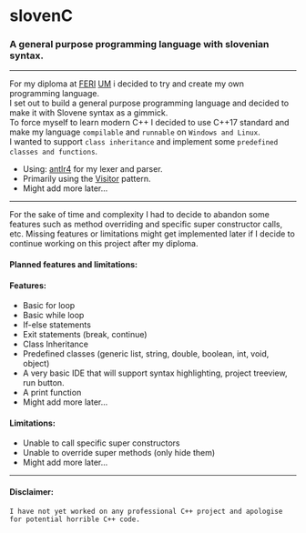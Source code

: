 # slovenC
### A general purpose programming language with slovenian syntax.
---
For my diploma at [FERI](https://feri.um.si/) [UM](https://www.um.si) i decided to try and create my own programming language. <br>
I set out to build a general purpose programming language and decided to make it with Slovene syntax as a gimmick.<br>
To force myself to learn modern C++ I decided to use C++17 standard and make my language `compilable` and `runnable` on `Windows and Linux`. <br>
I wanted to support `class inheritance` and implement some `predefined classes and functions`.
* Using: [antlr4](https://www.antlr.org/) for my lexer and parser. <br>
* Primarily using the [Visitor](https://en.wikipedia.org/wiki/Visitor_pattern) pattern.
* Might add more later...
---
For the sake of time and complexity I had to decide to abandon some features such as method overriding and specific super constructor calls, etc.
Missing features or limitations might get implemented later if I decide to continue working on this project after my diploma.
#### Planned features and limitations:
#### Features:
* Basic for loop
* Basic while loop
* If-else statements
* Exit statements (break, continue)
* Class Inheritance
* Predefined classes (generic list, string, double, boolean, int, void, object)
* A very basic IDE that will support syntax highlighting, project treeview, run button.
* A print function
* Might add more later...
#### Limitations:
* Unable to call specific super constructors
* Unable to override super methods (only hide them)
* Might add more later...
---
#### Disclaimer:
`I have not yet worked on any professional C++ project and apologise for potential horrible C++ code.`
